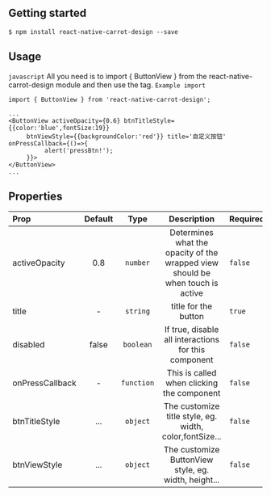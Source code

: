 ## Getting started

`$ npm install react-native-carrot-design --save`

## Usage
`javascript`
All you need is to import { ButtonView } from the react-native-carrot-design module and then use the tag.
`Example import`
```
import { ButtonView } from 'react-native-carrot-design';
```
```
...
<ButtonView activeOpacity={0.6} btnTitleStyle={{color:'blue',fontSize:19}} 
     btnViewStyle={{backgroundColor:'red'}} title='自定义按钮' onPressCallback={()=>{
          alert('pressBtn!');
     }}>
</ButtonView>
...
```

## Properties

| Prop   | Default  | Type | Description | Required|
| :------------ |:---------------:| :---------------:|  :---------------:|:-----|
| activeOpacity | 0.8 | `number` | Determines what the opacity of the wrapped view should be when touch is active|  `false `|
| title | - | `string` | title for the button |  `true `|
| disabled | false | `boolean` | If true, disable all interactions for this component|  `false `|
| onPressCallback | - | `function` | This is called when clicking the component |  `false `|
| btnTitleStyle | ... | `object` | The customize title style, eg. width, color,fontSize...  |  `false `|
| btnViewStyle | ... | `object` | The customize ButtonView style, eg. width, height...  |  `false `|